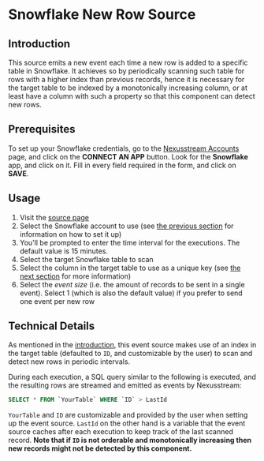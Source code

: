 # Snowflake New Row Source

## Introduction

This source emits a new event each time a new row is added to a specific table
in Snowflake. It achieves so by periodically scanning such table for rows with a
higher index than previous records, hence it is necessary for the target table
to be indexed by a monotonically increasing column, or at least have a column
with such a property so that this component can detect new rows.

## Prerequisites

To set up your Snowflake credentials, go to the [Nexusstream
Accounts](https://khulnasoft.com/accounts) page, and click on the **CONNECT AN
APP** button. Look for the **Snowflake** app, and click on it. Fill in every
field required in the form, and click on **SAVE**.

## Usage

1. Visit the [source
   page](https://khulnasoft.com/sources/new?key=snowflake-new-row)
2. Select the Snowflake account to use (see [the previous
   section](#prerequisites) for information on how to set it up)
3. You'll be prompted to enter the time interval for the executions. The default
   value is 15 minutes.
4. Select the target Snowflake table to scan
5. Select the column in the target table to use as a unique key (see [the next
   section](#technical-details) for more information)
6. Select the _event size_ (i.e. the amount of records to be sent in a single
   event). Select 1 (which is also the default value) if you prefer to send one
   event per new row

## Technical Details

As mentioned in the [introduction](#introduction), this event source makes use
of an index in the target table (defaulted to `ID`, and customizable by the
user) to scan and detect new rows in periodic intervals.

During each execution, a SQL query similar to the following is executed, and the
resulting rows are streamed and emitted as events by Nexusstream:

```sql
SELECT * FROM `YourTable` WHERE `ID` > LastId
```

`YourTable` and `ID` are customizable and provided by the user when setting up
the event source. `LastId` on the other hand is a variable that the event source
caches after each execution to keep track of the last scanned record. **Note
that if `ID` is not orderable and monotonically increasing then new records
might not be detected by this component.**
